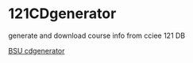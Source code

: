# 121CDgenerator
generate and download course info from cciee 121 DB

[BSU cdgenerator](https://cdgenerator.herokuapp.com/)
